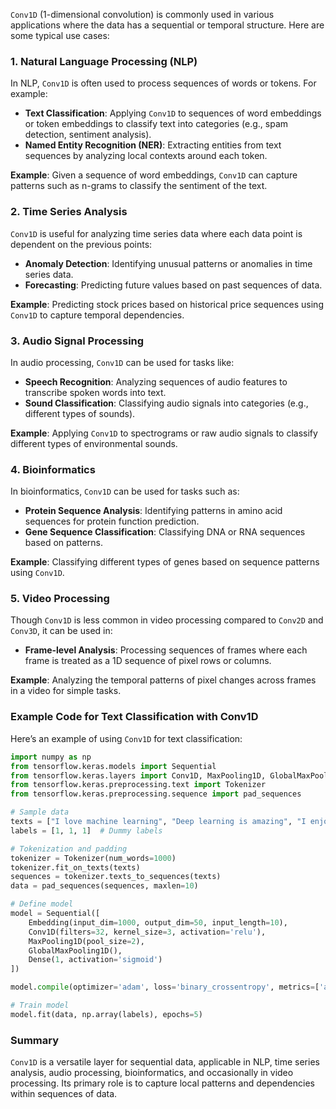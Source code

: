 `Conv1D` (1-dimensional convolution) is commonly used in various applications where the data has a sequential or temporal structure. Here are some typical use cases:

### 1. **Natural Language Processing (NLP)**

In NLP, `Conv1D` is often used to process sequences of words or tokens. For example:

- **Text Classification**: Applying `Conv1D` to sequences of word embeddings or token embeddings to classify text into categories (e.g., spam detection, sentiment analysis).
- **Named Entity Recognition (NER)**: Extracting entities from text sequences by analyzing local contexts around each token.

**Example**: Given a sequence of word embeddings, `Conv1D` can capture patterns such as n-grams to classify the sentiment of the text.

### 2. **Time Series Analysis**

`Conv1D` is useful for analyzing time series data where each data point is dependent on the previous points:

- **Anomaly Detection**: Identifying unusual patterns or anomalies in time series data.
- **Forecasting**: Predicting future values based on past sequences of data.

**Example**: Predicting stock prices based on historical price sequences using `Conv1D` to capture temporal dependencies.

### 3. **Audio Signal Processing**

In audio processing, `Conv1D` can be used for tasks like:

- **Speech Recognition**: Analyzing sequences of audio features to transcribe spoken words into text.
- **Sound Classification**: Classifying audio signals into categories (e.g., different types of sounds).

**Example**: Applying `Conv1D` to spectrograms or raw audio signals to classify different types of environmental sounds.

### 4. **Bioinformatics**

In bioinformatics, `Conv1D` can be used for tasks such as:

- **Protein Sequence Analysis**: Identifying patterns in amino acid sequences for protein function prediction.
- **Gene Sequence Classification**: Classifying DNA or RNA sequences based on patterns.

**Example**: Classifying different types of genes based on sequence patterns using `Conv1D`.

### 5. **Video Processing**

Though `Conv1D` is less common in video processing compared to `Conv2D` and `Conv3D`, it can be used in:

- **Frame-level Analysis**: Processing sequences of frames where each frame is treated as a 1D sequence of pixel rows or columns.

**Example**: Analyzing the temporal patterns of pixel changes across frames in a video for simple tasks.

### Example Code for Text Classification with Conv1D

Here’s an example of using `Conv1D` for text classification:

```python
import numpy as np
from tensorflow.keras.models import Sequential
from tensorflow.keras.layers import Conv1D, MaxPooling1D, GlobalMaxPooling1D, Dense, Embedding
from tensorflow.keras.preprocessing.text import Tokenizer
from tensorflow.keras.preprocessing.sequence import pad_sequences

# Sample data
texts = ["I love machine learning", "Deep learning is amazing", "I enjoy natural language processing"]
labels = [1, 1, 1]  # Dummy labels

# Tokenization and padding
tokenizer = Tokenizer(num_words=1000)
tokenizer.fit_on_texts(texts)
sequences = tokenizer.texts_to_sequences(texts)
data = pad_sequences(sequences, maxlen=10)

# Define model
model = Sequential([
    Embedding(input_dim=1000, output_dim=50, input_length=10),
    Conv1D(filters=32, kernel_size=3, activation='relu'),
    MaxPooling1D(pool_size=2),
    GlobalMaxPooling1D(),
    Dense(1, activation='sigmoid')
])

model.compile(optimizer='adam', loss='binary_crossentropy', metrics=['accuracy'])

# Train model
model.fit(data, np.array(labels), epochs=5)
```

### Summary

`Conv1D` is a versatile layer for sequential data, applicable in NLP, time series analysis, audio processing, bioinformatics, and occasionally in video processing. Its primary role is to capture local patterns and dependencies within sequences of data.